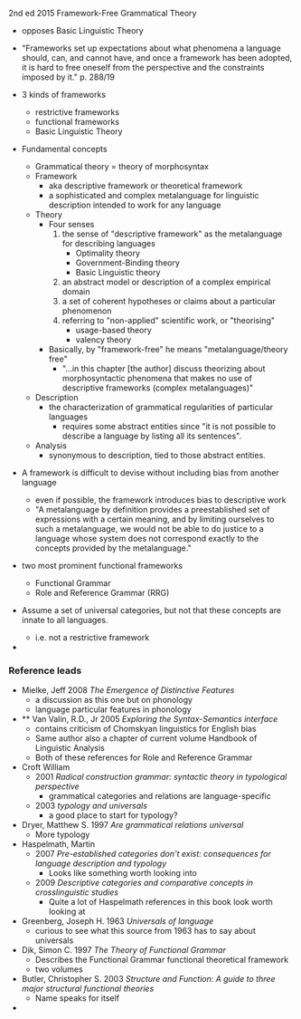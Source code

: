 2nd ed 2015
Framework-Free Grammatical Theory

- opposes Basic Linguistic Theory
- "Frameworks set up expectations about what phenomena a language should, can, and cannot have, and once a framework has been adopted, it is hard to free oneself from the perspective and the constraints imposed by it." p. 288/19
- 3 kinds of frameworks
	- restrictive frameworks
	- functional frameworks
	- Basic Linguistic Theory

- Fundamental concepts
	- Grammatical theory = theory of morphosyntax
	- Framework 
		- aka descriptive framework or theoretical framework
		- a sophisticated and complex metalanguage for linguistic description intended to work for any language
	- Theory
		- Four senses
			1. the sense of "descriptive framework" as the metalanguage for describing languages
				- Optimality theory
				- Government-Binding theory
				- Basic Linguistic theory
			2. an abstract model or description of a complex empirical domain
			3. a set of coherent hypotheses or claims about a particular phenomenon
			4. referring to "non-applied" scientific work, or "theorising"
				- usage-based theory
				- valency theory
		- Basically, by "framework-free" he means "metalanguage/theory free"
			- "...in this chapter \[the author] discuss theorizing about morphosyntactic phenomena that makes no use of descriptive frameworks (complex metalanguages)"
	- Description
		- the characterization of grammatical regularities of particular languages
			- requires some abstract entities since "it is not possible to describe a language by listing all its sentences".
	- Analysis
		- synonymous to description, tied to those abstract entities.


- A framework is difficult to devise without including bias from another language
	- even if possible, the framework introduces bias to descriptive work
	- "A metalanguage by definition provides a preestablished set of expressions with a certain meaning, and by limiting ourselves to such a metalanguage, we would not be able to do justice to a language whose system does not correspond exactly to the concepts provided by the metalanguage."

- two most prominent functional frameworks
	- Functional Grammar
	- Role and Reference Grammar (RRG)
- Assume a set of universal categories, but not that these concepts are innate to all languages.
	- i.e. not a restrictive framework
- 


### Reference leads

- Mielke, Jeff 2008 *The Emergence of Distinctive Features*
	- a discussion as this one but on phonology
	- language particular features in phonology
- \** Van Valin, R.D., Jr 2005 *Exploring the Syntax-Semantics interface*
	- contains criticism of Chomskyan linguistics for English bias
	- Same author also a chapter of current volume Handbook of Linguistic Analysis
	- Both of these references for Role and Reference Grammar
- Croft William
	- 2001 *Radical construction grammar: syntactic theory in typological perspective*
		- grammatical categories and relations are language-specific
	- 2003 *typology and universals*
		- a good place to start for typology?
- Dryer, Matthew S. 1997 *Are grammatical relations universal*
	- More typology
- Haspelmath, Martin
	- 2007 *Pre-established categories don't exist: consequences for language description and typology*
		- Looks like something worth looking into
	- 2009 *Descriptive categories and comparative concepts in crosslinguistic studies*
		- Quite a lot of Haspelmath references in this book look worth looking at
- Greenberg, Joseph H. 1963 *Universals of language*
	- curious to see what this source from 1963 has to say about universals
- Dik, Simon C. 1997 *The Theory of Functional Grammar*
	- Describes the Functional Grammar functional theoretical framework
	- two volumes
- Butler, Christopher S. 2003 *Structure and Function: A guide to three major structural functional theories*
	- Name speaks for itself
- 